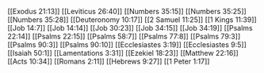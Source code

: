 [[Exodus 21:13]]
[[Leviticus 26:40]]
[[Numbers 35:15]]
[[Numbers 35:25]]
[[Numbers 35:28]]
[[Deuteronomy 10:17]]
[[2 Samuel 11:25]]
[[1 Kings 11:39]]
[[Job 14:7]]
[[Job 14:14]]
[[Job 30:23]]
[[Job 34:15]]
[[Job 34:19]]
[[Psalms 22:14]]
[[Psalms 22:15]]
[[Psalms 58:7]]
[[Psalms 77:8]]
[[Psalms 79:3]]
[[Psalms 90:3]]
[[Psalms 90:10]]
[[Ecclesiastes 3:19]]
[[Ecclesiastes 9:5]]
[[Isaiah 50:1]]
[[Lamentations 3:31]]
[[Ezekiel 18:23]]
[[Matthew 22:16]]
[[Acts 10:34]]
[[Romans 2:11]]
[[Hebrews 9:27]]
[[1 Peter 1:17]]
